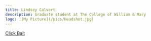```yaml
---
title: Lindsey Calvert
description: Graduate student at The College of William & Mary
logo: ![My Picture](/pics/Headshot.jpg)
---
```


[Click Bait](another-page.md)
